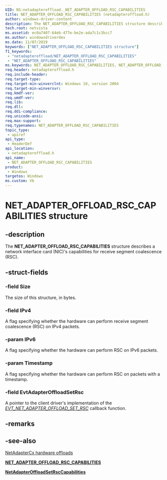 ```yaml
---
UID: NS:netadapteroffload._NET_ADAPTER_OFFLOAD_RSC_CAPABILITIES
title: NET_ADAPTER_OFFLOAD_RSC_CAPABILITIES (netadapteroffload.h)
author: windows-driver-content
description: The NET_ADAPTER_OFFLOAD_RSC_CAPABILITIES structure describes a network interface card (NIC)'s capabilities for receive segment coalescence (RSC).
tech.root: netvista
ms.assetid: ec0a7407-64eb-477e-be2e-ada7c1c3bcc7
ms.author: windowsdriverdev
ms.date: 11/07/2019
keywords: ["NET_ADAPTER_OFFLOAD_RSC_CAPABILITIES structure"]
f1_keywords:
 - "netadapteroffload/NET_ADAPTER_OFFLOAD_RSC_CAPABILITIES"
 - "NET_ADAPTER_OFFLOAD_RSC_CAPABILITIES"
ms.keywords: NET_ADAPTER_OFFLOAD_RSC_CAPABILITIES, NET_ADAPTER_OFFLOAD_RSC_CAPABILITIES, 
req.header: netadapteroffload.h
req.include-header:
req.target-type:
req.target-min-winverclnt: Windows 10, version 2004
req.target-min-winversvr:
req.kmdf-ver:
req.umdf-ver:
req.lib:
req.dll:
req.ddi-compliance:
req.unicode-ansi:
req.max-support:
req.typenames: NET_ADAPTER_OFFLOAD_RSC_CAPABILITIES
topic_type: 
 - apiref
api_type: 
 - HeaderDef
api_location: 
 - netadapteroffload.h
api_name: 
 - NET_ADAPTER_OFFLOAD_RSC_CAPABILITIES
product: 
 - Windows
targetos: Windows
ms.custom: Vb
---
```


# NET_ADAPTER_OFFLOAD_RSC_CAPABILITIES structure

## -description

The **NET_ADAPTER_OFFLOAD_RSC_CAPABILITIES** structure describes a network interface card (NIC)'s capabilities for receive segment coalescence (RSC).

## -struct-fields

### -field Size

The size of this structure, in bytes.
 
### -field IPv4
 
A flag specifying whether the hardware can perform receive segment coalescence (RSC) on IPv4 packets.

### -param IPv6

A flag specifying whether the hardware can perform RSC on IPv6 packets.

### -param Timestamp

A flag specifying whether the hardware can perform RSC on packets with a timestamp.
 
### -field EvtAdapterOffloadSetRsc

A pointer to the client driver's implementation of the [*EVT_NET_ADAPTER_OFFLOAD_SET_RSC*](../netadapteroffload/nc-netadapteroffload-evt_net_adapter_offload_set_rsc.md) callback function.

## -remarks

## -see-also

[NetAdapterCx hardware offloads](https://docs.microsoft.com/windows-hardware/drivers/netcx/netadaptercx-hardware-offloads)

[**NET_ADAPTER_OFFLOAD_RSC_CAPABILITIES**](../netadapteroffload/ns-netadapteroffload-_net_adapter_offload_rsc_capabilities.md)

[**NetAdapterOffloadSetRscCapabilities**](../netadapteroffload/nf-netadapteroffload-netadapteroffloadsetrsccapabilities.md)
